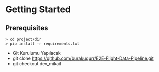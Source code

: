 # Getting Started

## Prerequisites
    > cd project/dir
    > pip install -r requirements.txt

- Git Kurulumu Yapılacak 
- git clone https://github.com/burakugurr/E2E-Flight-Data-Pipeline.git
- git checkout dev_mikail
